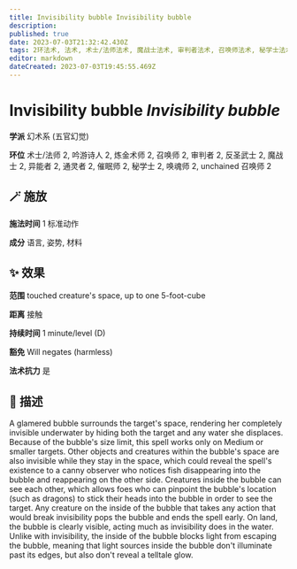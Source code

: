 ```yaml
---
title: Invisibility bubble Invisibility bubble
description: 
published: true
date: 2023-07-03T21:32:42.430Z
tags: 2环法术, 法术, 术士/法师法术, 魔战士法术, 审判者法术, 召唤师法术, 秘学士法术, unchained 召唤师法术, 吟游诗人法术, 炼金术师法术, 异能者法术, 催眠师法术, 通灵者法术, 唤魂师法术, 反圣武士法术, 幻术系, 五官幻觉
editor: markdown
dateCreated: 2023-07-03T19:45:55.469Z
---
```


# **Invisibility bubble** *Invisibility bubble*

**学派** 幻术系 (五官幻觉) 

**环位** 术士/法师 2, 吟游诗人 2, 炼金术师 2, 召唤师 2, 审判者 2, 反圣武士 2, 魔战士 2, 异能者 2, 通灵者 2, 催眠师 2, 秘学士 2, 唤魂师 2, unchained 召唤师 2

## 🪄 施放

**施法时间** 1 标准动作

**成分** 语言, 姿势, 材料

## ✨ 效果  

**范围** touched creature's space, up to one 5-foot-cube

**距离** 接触  

**持续时间** 1 minute/level (D) 

**豁免** Will negates (harmless)

**法术抗力** 是

## 📖 描述

A glamered bubble surrounds the target's space, rendering her completely invisible underwater by hiding both the target and any water she displaces. Because of the bubble's size limit, this spell works only on Medium or smaller targets. Other objects and creatures within the bubble's space are also invisible while they stay in the space, which could reveal the spell's existence to a canny observer who notices fish disappearing into the bubble and reappearing on the other side. Creatures inside the bubble can see each other, which allows foes who can pinpoint the bubble's location (such as dragons) to stick their heads into the bubble in order to see the target. Any creature on the inside of the bubble that takes any action that would break invisibility pops the bubble and ends the spell early. On land, the bubble is clearly visible, acting much as invisibility does in the water. Unlike with invisibility, the inside of the bubble blocks light from escaping the bubble, meaning that light sources inside the bubble don't illuminate past its edges, but also don't reveal a telltale glow.
    